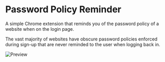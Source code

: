 # Password Policy Reminder

A simple Chrome extension that reminds you of the password policy of a website
when on the login page.

The vast majority of websites have obscure password policies enforced
during sign-up that are never reminded to the user when logging back in.

![Preview](http://i.imgur.com/vOHwq72.png)
